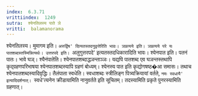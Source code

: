 ```yaml
---
index:  6.3.71
vrittiindex:  1249
sutra:  श्येनतिलस्य पाते ञे
vritti:  balamanorama 
---
```


श्येनतिलस्य। मुमागम इति। `अरुर्द्विष' दित्यतस्तदनुवृत्तेरिति भावः। ञप्रत्यये इति। ञप्रत्यये परे यः पातशब्दस्तस्मिन्नित्यर्थः। उत्तरपदे इति। `अलुगुत्तरपदे' इत्यतस्तदधिकारादिति भावः। श्येनपात इति। पतनं पातः। भावे घञ्। श्यैनंपातेति। श्येनपातशब्दाद्धञन्ताञ्ञः। यद्यपि पातशब्द एव घञन्तस्तथापि कृद्ग्रहणपरिभाषया श्येनपातशब्दस्यापि ग्रहणं बोध्यम्। श्येनस्य पात इति कृद्योगषष्ठ�आ समासः। तथाच श्येनपातशब्दस्यादिवृद्धिः। तैलंपाता स्वधेति। स्वधाशब्दः स्त्रीलिङ्ग पित्र्यक्रियायां वर्तते, `नमः स्वधायै' इत्यादिदर्शनात्। `स्वधे'त्यनेन क्रीडायामिति नानुवर्तते इति सूचितम्। तदस्यामिति प्रकृते पुनरस्यामिति ग्रहणात्। 

